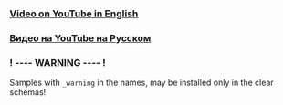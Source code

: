 ### [Video on YouTube in English](https://youtu.be/C4vh3-LM5YA)

### [Видео на YouTube на Русском](https://youtu.be/UA7j28Ht5u4)

### ! ---- WARNING ---- !

Samples with `_warning` in the names, may be installed only in the clear schemas!
